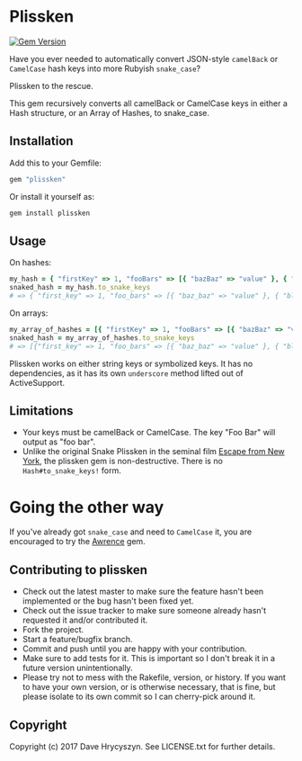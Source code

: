 # Plissken

[![Gem Version](https://badge.fury.io/rb/filta.svg)](https://badge.fury.io/rb/filta)

Have you ever needed to automatically convert JSON-style `camelBack` or `CamelCase` hash keys into more Rubyish `snake_case`?

Plissken to the rescue.

This gem recursively converts all camelBack or CamelCase keys in either a Hash structure, or an Array of Hashes, to snake_case.

## Installation

Add this to your Gemfile:

```ruby
gem "plissken"
```

Or install it yourself as:

```bash
gem install plissken
```

## Usage

On hashes:

```ruby
my_hash = { "firstKey" => 1, "fooBars" => [{ "bazBaz" => "value" }, { "blahBlah" => "value" }] }
snaked_hash = my_hash.to_snake_keys
# => { "first_key" => 1, "foo_bars" => [{ "baz_baz" => "value" }, { "blah_blah" => "value" }] }
```

On arrays:

```ruby
my_array_of_hashes = [{ "firstKey" => 1, "fooBars" => [{ "bazBaz" => "value" }, { "blahBlah" => "value" }] }]
snaked_hash = my_array_of_hashes.to_snake_keys
# => [{"first_key" => 1, "foo_bars" => [{ "baz_baz" => "value" }, { "blah_blah" => "value" }] }]
```

Plissken works on either string keys or symbolized keys. It has no dependencies, as it has its own `underscore` method lifted out of ActiveSupport.

## Limitations

* Your keys must be camelBack or CamelCase. The key "Foo Bar" will output as "foo bar".
* Unlike the original Snake Plissken in the seminal film [Escape from New York](http://en.wikipedia.org/wiki/Escape_from_New_York), the plissken gem is non-destructive. There is no `Hash#to_snake_keys!` form.

# Going the other way

If you've already got `snake_case` and need to `CamelCase` it, you are encouraged to try
the [Awrence](http://github.com/futurechimp/awrence) gem.

## Contributing to plissken

* Check out the latest master to make sure the feature hasn't been implemented or the bug hasn't been fixed yet.
* Check out the issue tracker to make sure someone already hasn't requested it and/or contributed it.
* Fork the project.
* Start a feature/bugfix branch.
* Commit and push until you are happy with your contribution.
* Make sure to add tests for it. This is important so I don't break it in a future version unintentionally.
* Please try not to mess with the Rakefile, version, or history. If you want to have your own version, or is otherwise necessary, that is fine, but please isolate to its own commit so I can cherry-pick around it.

## Copyright

Copyright (c) 2017 Dave Hrycyszyn. See LICENSE.txt for
further details.
